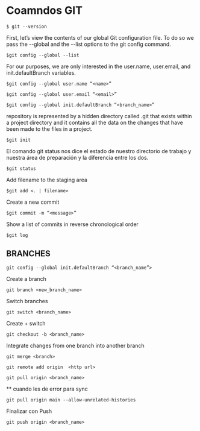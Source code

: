 
# Coamndos GIT

`$ git --version`

First, let’s view the contents of our global Git configuration file. To do so we pass the --global and the --list options to the git config command.

`$git config --global --list`

For our purposes, we are only interested in the user.name, user.email, and init.defaultBranch variables.

`$git config --global user.name “<name>”`

`$git config --global user.email “<email>”`

`$git config --global init.defaultBranch “<branch_name>”`




repository is represented by a hidden directory called .git that exists within a project directory and it contains all the data on the changes that have been made to the files in a project.

`$git init`

El comando git status nos dice el estado de nuestro directorio de trabajo y nuestra área de preparación y la diferencia entre los dos.

`$git status`


Add filename to the staging area

`$git add <. | filename>`


Create a new commit

`$git commit -m “<message>”`


Show a list of commits in reverse chronological order

`$git log`


## BRANCHES

`git config --global init.defaultBranch “<branch_name”>`

Create a branch

`git branch <new_branch_name>`

Switch branches

`git switch <branch_name>`

Create + switch

`git checkout -b <branch_name>`

Integrate changes from one branch into another branch

`git merge <branch>`


`git remote add origin  <http url>`

`git pull origin <branch_name>`

**  cuando les de error para sync

`git pull origin main --allow-unrelated-histories`


Finalizar con Push

`git push origin <branch_name>`

